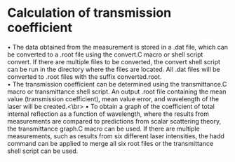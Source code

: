 # Calculation of transmission coefficient
• The data obtained from the measurement is stored in a .dat file, which can be converted to a .root file using the convert.C macro or shell script convert. If there are
multiple files to be converted, the convert shell script can be run in the directory
where the files are located. All .dat files will be converted to .root files with the
suffix converted.root. <br>
• The transmission coefficient can be determined using the transmittance.C macro
or transmittance shell script. An output .root file containing the mean value (transmission coefficient), mean value error, and wavelength of the laser will be created.<\br>
• To obtain a graph of the coefficient of total internal reflection as a function of
wavelength, where the results from measurements are compared to predictions
from scalar scattering theory, the transmittance graph.C macro can be used.
If there are multiple measurements, such as results from six different laser intensities, the hadd command can be applied to merge all six root files or the transmittance shell script can be used.
